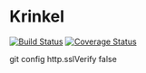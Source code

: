 # Krinkel
[![Build Status](https://travis-ci.org/Nawsen/Krinkel.svg?branch=master)](https://travis-ci.org/Nawsen/Krinkel)
[![Coverage Status](https://coveralls.io/repos/github/Nawsen/Krinkel/badge.svg)](https://coveralls.io/github/Nawsen/Krinkel)


git config http.sslVerify false